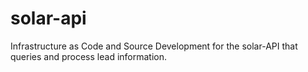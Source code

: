 # solar-api
Infrastructure as Code and Source Development for the solar-API that queries and process lead information.
